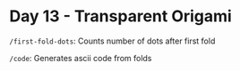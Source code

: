 # Day 13 - Transparent Origami

`/first-fold-dots`: Counts number of dots after first fold

`/code`: Generates ascii code from folds